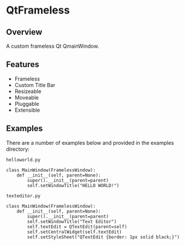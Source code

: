 # QtFrameless

## Overview

A custom frameless Qt QmainWindow.

## Features

- Frameless
- Custom Title Bar
- Resizeable
- Moveable
- Pluggable
- Extensible

## Examples

There are a number of examples below and provided in the examples directory:

`helloworld.py`
```
class MainWindow(FramelessWindow):
    def __init__(self, parent=None):
        super().__init__(parent=parent)
        self.setWindowTitle("HELLO WORLD!")
```



`texteditor.py`
```
class MainWindow(FramelessWindow):
    def __init__(self, parent=None):
        super().__init__(parent=parent)
        self.setWindowTitle("Text Editor")
        self.textEdit = QTextEdit(parent=self)
        self.setCentralWidget(self.textEdit)
        self.setStyleSheet("QTextEdit {border: 1px solid black;}")
```

